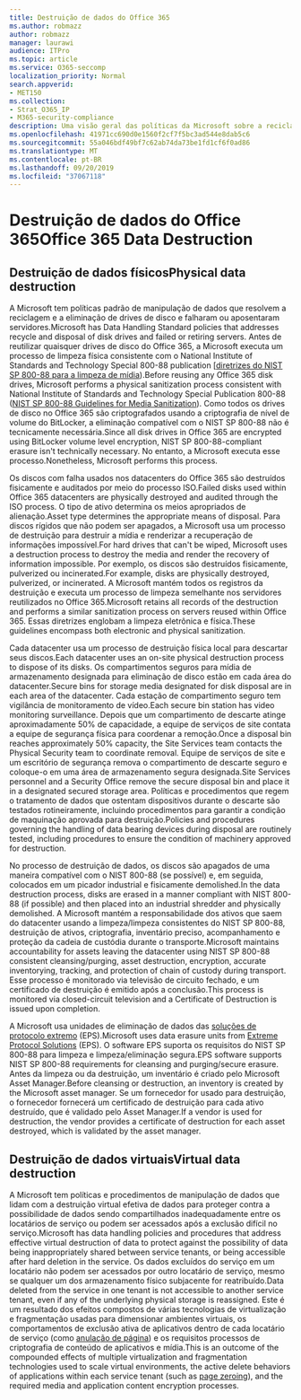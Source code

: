 ```yaml
---
title: Destruição de dados do Office 365
ms.author: robmazz
author: robmazz
manager: laurawi
audience: ITPro
ms.topic: article
ms.service: O365-seccomp
localization_priority: Normal
search.appverid:
- MET150
ms.collection:
- Strat_O365_IP
- M365-security-compliance
description: Uma visão geral das políticas da Microsoft sobre a reciclagem, a alienação ou a destruição de drives e servidores de disco do Office 365 Data Center.
ms.openlocfilehash: 41971cc690d0e1560f2cf7f5bc3ad544e8dab5c6
ms.sourcegitcommit: 55a046bdf49bf7c62ab74da73be1fd1cf6f0ad86
ms.translationtype: MT
ms.contentlocale: pt-BR
ms.lasthandoff: 09/20/2019
ms.locfileid: "37067118"
---
```

# <a name="office-365-data-destruction"></a><span data-ttu-id="e7d65-103">Destruição de dados do Office 365</span><span class="sxs-lookup"><span data-stu-id="e7d65-103">Office 365 Data Destruction</span></span>

## <a name="physical-data-destruction"></a><span data-ttu-id="e7d65-104">Destruição de dados físicos</span><span class="sxs-lookup"><span data-stu-id="e7d65-104">Physical data destruction</span></span>

<span data-ttu-id="e7d65-105">A Microsoft tem políticas padrão de manipulação de dados que resolvem a reciclagem e a eliminação de drives de disco e falharam ou aposentaram servidores.</span><span class="sxs-lookup"><span data-stu-id="e7d65-105">Microsoft has Data Handling Standard policies that addresses recycle and disposal of disk drives and failed or retiring servers.</span></span> <span data-ttu-id="e7d65-106">Antes de reutilizar quaisquer drives de disco do Office 365, a Microsoft executa um processo de limpeza física consistente com o National Institute of Standards and Technology Special 800-88 publication [[diretrizes do NIST SP 800-88 para a limpeza de mídia](http://nvlpubs.nist.gov/nistpubs/SpecialPublications/NIST.SP.800-88r1.pdf)).</span><span class="sxs-lookup"><span data-stu-id="e7d65-106">Before reusing any Office 365 disk drives, Microsoft performs a physical sanitization process consistent with National Institute of Standards and Technology Special Publication 800-88 ([NIST SP 800-88 Guidelines for Media Sanitization](http://nvlpubs.nist.gov/nistpubs/SpecialPublications/NIST.SP.800-88r1.pdf)).</span></span> <span data-ttu-id="e7d65-107">Como todos os drives de disco no Office 365 são criptografados usando a criptografia de nível de volume do BitLocker, a eliminação compatível com o NIST SP 800-88 não é tecnicamente necessária.</span><span class="sxs-lookup"><span data-stu-id="e7d65-107">Since all disk drives in Office 365 are encrypted using BitLocker volume level encryption, NIST SP 800-88-compliant erasure isn't technically necessary.</span></span> <span data-ttu-id="e7d65-108">No entanto, a Microsoft executa esse processo.</span><span class="sxs-lookup"><span data-stu-id="e7d65-108">Nonetheless, Microsoft performs this process.</span></span>

<span data-ttu-id="e7d65-109">Os discos com falha usados nos datacenters do Office 365 são destruídos fisicamente e auditados por meio do processo ISO.</span><span class="sxs-lookup"><span data-stu-id="e7d65-109">Failed disks used within Office 365 datacenters are physically destroyed and audited through the ISO process.</span></span> <span data-ttu-id="e7d65-110">O tipo de ativo determina os meios apropriados de alienação.</span><span class="sxs-lookup"><span data-stu-id="e7d65-110">Asset type determines the appropriate means of disposal.</span></span> <span data-ttu-id="e7d65-111">Para discos rígidos que não podem ser apagados, a Microsoft usa um processo de destruição para destruir a mídia e renderizar a recuperação de informações impossível.</span><span class="sxs-lookup"><span data-stu-id="e7d65-111">For hard drives that can't be wiped, Microsoft uses a destruction process to destroy the media and render the recovery of information impossible.</span></span> <span data-ttu-id="e7d65-112">Por exemplo, os discos são destruídos fisicamente, pulverized ou incinerated.</span><span class="sxs-lookup"><span data-stu-id="e7d65-112">For example, disks are physically destroyed, pulverized, or incinerated.</span></span> <span data-ttu-id="e7d65-113">A Microsoft mantém todos os registros da destruição e executa um processo de limpeza semelhante nos servidores reutilizados no Office 365.</span><span class="sxs-lookup"><span data-stu-id="e7d65-113">Microsoft retains all records of the destruction and performs a similar sanitization process on servers reused within Office 365.</span></span> <span data-ttu-id="e7d65-114">Essas diretrizes englobam a limpeza eletrônica e física.</span><span class="sxs-lookup"><span data-stu-id="e7d65-114">These guidelines encompass both electronic and physical sanitization.</span></span>

<span data-ttu-id="e7d65-115">Cada datacenter usa um processo de destruição física local para descartar seus discos.</span><span class="sxs-lookup"><span data-stu-id="e7d65-115">Each datacenter uses an on-site physical destruction process to dispose of its disks.</span></span> <span data-ttu-id="e7d65-116">Os compartimentos seguros para mídia de armazenamento designada para eliminação de disco estão em cada área do datacenter.</span><span class="sxs-lookup"><span data-stu-id="e7d65-116">Secure bins for storage media designated for disk disposal are in each area of the datacenter.</span></span> <span data-ttu-id="e7d65-117">Cada estação de compartimento seguro tem vigilância de monitoramento de vídeo.</span><span class="sxs-lookup"><span data-stu-id="e7d65-117">Each secure bin station has video monitoring surveillance.</span></span> <span data-ttu-id="e7d65-118">Depois que um compartimento de descarte atinge aproximadamente 50% de capacidade, a equipe de serviços de site contata a equipe de segurança física para coordenar a remoção.</span><span class="sxs-lookup"><span data-stu-id="e7d65-118">Once a disposal bin reaches approximately 50% capacity, the Site Services team contacts the Physical Security team to coordinate removal.</span></span> <span data-ttu-id="e7d65-119">Equipe de serviços de site e um escritório de segurança remova o compartimento de descarte seguro e coloque-o em uma área de armazenamento segura designada.</span><span class="sxs-lookup"><span data-stu-id="e7d65-119">Site Services personnel and a Security Office remove the secure disposal bin and place it in a designated secured storage area.</span></span> <span data-ttu-id="e7d65-120">Políticas e procedimentos que regem o tratamento de dados que ostentam dispositivos durante o descarte são testados rotineiramente, incluindo procedimentos para garantir a condição de maquinação aprovada para destruição.</span><span class="sxs-lookup"><span data-stu-id="e7d65-120">Policies and procedures governing the handling of data bearing devices during disposal are routinely tested, including procedures to ensure the condition of machinery approved for destruction.</span></span>

<span data-ttu-id="e7d65-121">No processo de destruição de dados, os discos são apagados de uma maneira compatível com o NIST 800-88 (se possível) e, em seguida, colocados em um picador industrial e fisicamente demolished.</span><span class="sxs-lookup"><span data-stu-id="e7d65-121">In the data destruction process, disks are erased in a manner compliant with NIST 800-88 (if possible) and then placed into an industrial shredder and physically demolished.</span></span> <span data-ttu-id="e7d65-122">A Microsoft mantém a responsabilidade dos ativos que saem do datacenter usando a limpeza/limpeza consistentes do NIST SP 800-88, destruição de ativos, criptografia, inventário preciso, acompanhamento e proteção da cadeia de custódia durante o transporte.</span><span class="sxs-lookup"><span data-stu-id="e7d65-122">Microsoft maintains accountability for assets leaving the datacenter using NIST SP 800-88 consistent cleansing/purging, asset destruction, encryption, accurate inventorying, tracking, and protection of chain of custody during transport.</span></span> <span data-ttu-id="e7d65-123">Esse processo é monitorado via televisão de circuito fechado, e um certificado de destruição é emitido após a conclusão.</span><span class="sxs-lookup"><span data-stu-id="e7d65-123">This process is monitored via closed-circuit television and a Certificate of Destruction is issued upon completion.</span></span>

<span data-ttu-id="e7d65-124">A Microsoft usa unidades de eliminação de dados das [soluções de protocolo extremo](http://www.enterprisedataerasure.com/) (EPS).</span><span class="sxs-lookup"><span data-stu-id="e7d65-124">Microsoft uses data erasure units from [Extreme Protocol Solutions](http://www.enterprisedataerasure.com/) (EPS).</span></span> <span data-ttu-id="e7d65-125">O software EPS suporta os requisitos do NIST SP 800-88 para limpeza e limpeza/eliminação segura.</span><span class="sxs-lookup"><span data-stu-id="e7d65-125">EPS software supports NIST SP 800-88 requirements for cleansing and purging/secure erasure.</span></span> <span data-ttu-id="e7d65-126">Antes da limpeza ou da destruição, um inventário é criado pelo Microsoft Asset Manager.</span><span class="sxs-lookup"><span data-stu-id="e7d65-126">Before cleansing or destruction, an inventory is created by the Microsoft asset manager.</span></span> <span data-ttu-id="e7d65-127">Se um fornecedor for usado para destruição, o fornecedor fornecerá um certificado de destruição para cada ativo destruído, que é validado pelo Asset Manager.</span><span class="sxs-lookup"><span data-stu-id="e7d65-127">If a vendor is used for destruction, the vendor provides a certificate of destruction for each asset destroyed, which is validated by the asset manager.</span></span>

## <a name="virtual-data-destruction"></a><span data-ttu-id="e7d65-128">Destruição de dados virtuais</span><span class="sxs-lookup"><span data-stu-id="e7d65-128">Virtual data destruction</span></span>

<span data-ttu-id="e7d65-129">A Microsoft tem políticas e procedimentos de manipulação de dados que lidam com a destruição virtual efetiva de dados para proteger contra a possibilidade de dados sendo compartilhados inadequadamente entre os locatários de serviço ou podem ser acessados após a exclusão difícil no serviço.</span><span class="sxs-lookup"><span data-stu-id="e7d65-129">Microsoft has data handling policies and procedures that address effective virtual destruction of data to protect against the possibility of data being inappropriately shared between service tenants, or being accessible after hard deletion in the service.</span></span> <span data-ttu-id="e7d65-130">Os dados excluídos do serviço em um locatário não podem ser acessados por outro locatário de serviço, mesmo se qualquer um dos armazenamento físico subjacente for reatribuído.</span><span class="sxs-lookup"><span data-stu-id="e7d65-130">Data deleted from the service in one tenant is not accessible to another service tenant, even if any of the underlying physical storage is reassigned.</span></span> <span data-ttu-id="e7d65-131">Este é um resultado dos efeitos compostos de várias tecnologias de virtualização e fragmentação usadas para dimensionar ambientes virtuais, os comportamentos de exclusão ativa de aplicativos dentro de cada locatário de serviço (como [anulação de página](https://docs.microsoft.com/office365/securitycompliance/office-365-exchange-online-data-deletion#page-zeroing)) e os requisitos processos de criptografia de conteúdo de aplicativos e mídia.</span><span class="sxs-lookup"><span data-stu-id="e7d65-131">This is an outcome of the compounded effects of multiple virtualization and fragmentation technologies used to scale virtual environments, the active delete behaviors of applications within each service tenant (such as [page zeroing](https://docs.microsoft.com/office365/securitycompliance/office-365-exchange-online-data-deletion#page-zeroing)), and the required media and application content encryption processes.</span></span>